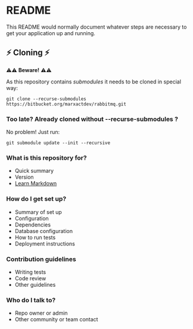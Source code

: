 # README

This README would normally document whatever steps are necessary to get your application up and running.

## ⚡ Cloning ⚡

⚠️⚠️ **Beware!** ⚠️⚠️

As this repository contains _submodules_ it needs to be cloned in special way:

```
git clone --recurse-submodules https://bitbucket.org/marxactdev/rabbitmq.git
```

### Too late? Already cloned without --recurse-submodules ?

No problem! Just run:

```
git submodule update --init --recursive
```

### What is this repository for?

- Quick summary
- Version
- [Learn Markdown](https://bitbucket.org/tutorials/markdowndemo)

### How do I get set up?

- Summary of set up
- Configuration
- Dependencies
- Database configuration
- How to run tests
- Deployment instructions

### Contribution guidelines

- Writing tests
- Code review
- Other guidelines

### Who do I talk to?

- Repo owner or admin
- Other community or team contact
